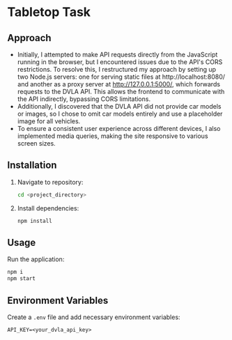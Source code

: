 # Tabletop Task

## Approach

- Initially, I attempted to make API requests directly from the JavaScript running in the browser, but I encountered issues due to the API's CORS restrictions. To resolve this, I restructured my approach by setting up two Node.js servers: one for serving static files at http://localhost:8080/ and another as a proxy server at http://127.0.0.1:5000/, which forwards requests to the DVLA API. This allows the frontend to communicate with the API indirectly, bypassing CORS limitations.
- Additionally, I discovered that the DVLA API did not provide car models or images, so I chose to omit car models entirely and use a placeholder image for all vehicles.
- To ensure a consistent user experience across different devices, I also implemented media queries, making the site responsive to various screen sizes.

## Installation
1. Navigate to repository:
   ```sh
   cd <project_directory>
   ```
2. Install dependencies:
   ```sh
   npm install
   ```

## Usage
Run the application:
```sh
npm i
npm start
```

## Environment Variables
Create a `.env` file and add necessary environment variables:
```
API_KEY=<your_dvla_api_key>
```

